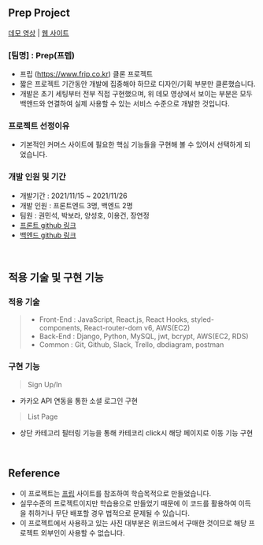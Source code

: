## Prep Project

[데모 영상](https://drive.google.com/file/d/1WS_sMDCiSXfQGuiVfNW02JQXhA6RRGI5/view?usp=sharing) | 
[웹 사이트](http://3.38.192.82:8000)

### [팀명] : Prep(프렙)

- 프립 (https://www.frip.co.kr) 클론 프로젝트
- 짧은 프로젝트 기간동안 개발에 집중해야 하므로 디자인/기획 부분만 클론했습니다.
- 개발은 초기 세팅부터 전부 직접 구현했으며, 위 데모 영상에서 보이는 부분은 모두 백앤드와 연결하여 실제 사용할 수 있는 서비스 수준으로 개발한 것입니다.

### 프로젝트 선정이유

- 기본적인 커머스 사이트에 필요한 핵심 기능들을 구현해 볼 수 있어서 선택하게 되었습니다.

### 개발 인원 및 기간

- 개발기간 : 2021/11/15 ~ 2021/11/26
- 개발 인원 : 프론트엔드 3명, 백엔드 2명
- 팀원 : 권민석, 박보라, 양성호, 이용건, 장연정
- [프론트 github 링크](https://github.com/wecode-bootcamp-korea/26-2nd-Prep-frontend)
- [백엔드 github 링크](https://github.com/wecode-bootcamp-korea/26-2nd-Prep-backend)

<br>

## 적용 기술 및 구현 기능

### 적용 기술

> - Front-End : JavaScript, React.js, React Hooks, styled-components, React-router-dom v6, AWS(EC2)
> - Back-End : Django, Python, MySQL, jwt, bcrypt, AWS(EC2, RDS)
> - Common : Git, Github, Slack, Trello, dbdiagram, postman

### 구현 기능

> Sign Up/In

- 카카오 API 연동을 통한 소셜 로그인 구현

> List Page

  - 상단 카테고리 필터링 기능을 통해 카테코리 click시 
    해당 페이지로 이동 기능 구현

<br>

## Reference

- 이 프로젝트는 [프립](https://www.frip.co.kr) 사이트를 참조하여 학습목적으로 만들었습니다.
- 실무수준의 프로젝트이지만 학습용으로 만들었기 때문에 이 코드를 활용하여 이득을 취하거나 무단 배포할 경우 법적으로 문제될 수 있습니다.
- 이 프로젝트에서 사용하고 있는 사진 대부분은 위코드에서 구매한 것이므로 해당 프로젝트 외부인이 사용할 수 없습니다.
